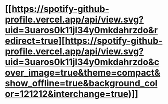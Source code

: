 # [[https://spotify-github-profile.vercel.app/api/view.svg?uid=3uaros0k11jl34y0mkdahrzdo&redirect=true][https://spotify-github-profile.vercel.app/api/view.svg?uid=3uaros0k11jl34y0mkdahrzdo&cover_image=true&theme=compact&show_offline=true&background_color=121212&interchange=true)]]

